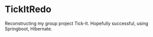 # TickItRedo
Reconstructing my group project Tick-It. Hopefully successful, using Springboot, Hibernate.
